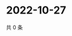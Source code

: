 # 2022-10-27

共 0 条

<!-- BEGIN WEIBO -->
<!-- 最后更新时间 Thu Oct 27 2022 06:00:50 GMT+0800 (China Standard Time) -->

<!-- END WEIBO -->
